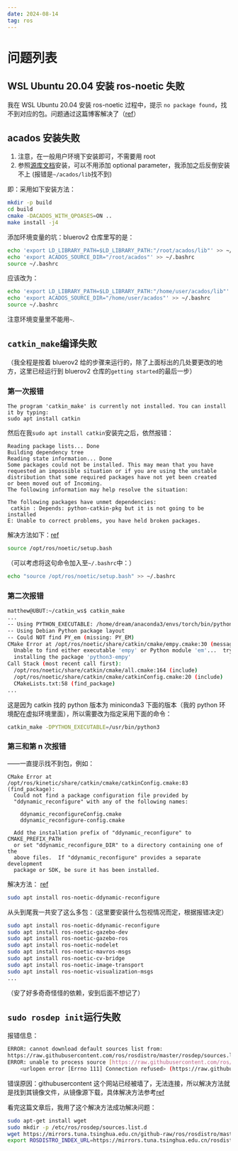```yaml
---
date: 2024-08-14
tag: ros
---
```


# 问题列表

## WSL Ubuntu 20.04 安装 ros-noetic 失败

我在 WSL Ubuntu 20.04 安装 ros-noetic 过程中，提示 `no package found`，找不到对应的包。问题通过这篇博客解决了（[ref](https://blog.csdn.net/LaineGates/article/details/120910628)）

## acados 安装失败

1. 注意，在一般用户环境下安装即可，不需要用 root
2. 参照[源库文档](https://docs.acados.org/installation/#linux-mac)安装，可以不用添加 optional parameter，我添加之后反倒安装不上 (报错是`~/acados/lib`找不到)

即：采用如下安装方法：

```sh
mkdir -p build
cd build
cmake -DACADOS_WITH_QPOASES=ON ..
make install -j4
```

添加环境变量的坑：bluerov2 仓库里写的是：

```sh
echo 'export LD_LIBRARY_PATH=$LD_LIBRARY_PATH:"/root/acados/lib"' >> ~/.bashrc
echo 'export ACADOS_SOURCE_DIR="/root/acados"' >> ~/.bashrc
source ~/.bashrc
```

应该改为：

```sh
echo 'export LD_LIBRARY_PATH=$LD_LIBRARY_PATH:"/home/user/acados/lib"' >> ~/.bashrc
echo 'export ACADOS_SOURCE_DIR="/home/user/acados"' >> ~/.bashrc
source ~/.bashrc
```

注意环境变量里不能用`~`.

## `catkin_make`编译失败

（我全程是按着 bluerov2 给的步骤来运行的，除了上面标出的几处要更改的地方，这里已经运行到 bluerov2 仓库的`getting started`的最后一步）

### 第一次报错

```
The program 'catkin_make' is currently not installed. You can install it by typing:
sudo apt install catkin
```

然后在我`sudo apt install catkin`安装完之后，依然报错：

```
Reading package lists... Done
Building dependency tree
Reading state information... Done
Some packages could not be installed. This may mean that you have
requested an impossible situation or if you are using the unstable
distribution that some required packages have not yet been created
or been moved out of Incoming.
The following information may help resolve the situation:

The following packages have unmet dependencies:
 catkin : Depends: python-catkin-pkg but it is not going to be installed
E: Unable to correct problems, you have held broken packages.
```

解决方法如下：[ref](https://answers.ros.org/question/258444/sudo-apt-install-catkin-not-working/)

```sh
source /opt/ros/noetic/setup.bash
```

（可以考虑将这句命令加入至`~/.bashrc`中：）

```sh
echo "source /opt/ros/noetic/setup.bash" >> ~/.bashrc
```

### 第二次报错

```sh
matthew@UBUT:~/catkin_ws$ catkin_make
...
-- Using PYTHON_EXECUTABLE: /home/dream/anaconda3/envs/torch/bin/python3
-- Using Debian Python package layout
-- Could NOT find PY_em (missing: PY_EM)
CMake Error at /opt/ros/noetic/share/catkin/cmake/empy.cmake:30 (message):
  Unable to find either executable 'empy' or Python module 'em'...  try
  installing the package 'python3-empy'
Call Stack (most recent call first):
  /opt/ros/noetic/share/catkin/cmake/all.cmake:164 (include)
  /opt/ros/noetic/share/catkin/cmake/catkinConfig.cmake:20 (include)
  CMakeLists.txt:58 (find_package)
...

```

这是因为 catkin 找的 python 版本为 miniconda3 下面的版本（我的 python 环境配在虚拟环境里面），所以需要改为指定采用下面的命令：

```sh
catkin_make -DPYTHON_EXECUTABLE=/usr/bin/python3
```

### 第三和第 n 次报错

——一直提示找不到包，例如：

```
CMake Error at /opt/ros/kinetic/share/catkin/cmake/catkinConfig.cmake:83 (find_package):
  Could not find a package configuration file provided by
  "ddynamic_reconfigure" with any of the following names:

    ddynamic_reconfigureConfig.cmake
    ddynamic_reconfigure-config.cmake

  Add the installation prefix of "ddynamic_reconfigure" to CMAKE_PREFIX_PATH
  or set "ddynamic_reconfigure_DIR" to a directory containing one of the
  above files.  If "ddynamic_reconfigure" provides a separate development
  package or SDK, be sure it has been installed.
```

解决方法： [ref](https://github.com/IntelRealSense/realsense-ros/issues/980)

```sh
sudo apt install ros-noetic-ddynamic-reconfigure
```

从头到尾我一共安了这么多包：（这里要安装什么包视情况而定，根据报错决定）

```sh
sudo apt install ros-noetic-ddynamic-reconfigure
sudo apt install ros-noetic-gazebo-dev
sudo apt install ros-noetic-gazebo-ros
sudo apt install ros-noetic-nodelet
sudo apt install ros-noetic-mavros-msgs
sudo apt install ros-noetic-cv-bridge
sudo apt install ros-noetic-image-transport
sudo apt install ros-noetic-visualization-msgs
...
```

（安了好多奇奇怪怪的依赖，安到后面不想记了）

## `sudo rosdep init`运行失败

报错信息：

```sh
ERROR: cannot download default sources list from:
https://raw.githubusercontent.com/ros/rosdistro/master/rosdep/sources.list.d/20-default.list
ERROR: unable to process source [https://raw.githubusercontent.com/ros/rosdistro/master/rosdep/osx-homebrew.yaml]:
    <urlopen error [Errno 111] Connection refused> (https://raw.githubusercontent.com/ros/rosdistro/master/rosdep/osx-homebrew.yaml)
```

错误原因：githubusercontent 这个网站已经被墙了，无法连接，所以解决方法就是找到其镜像文件，从镜像源下载，具体解决方法参考[ref](https://blog.csdn.net/XCCCCZ/article/details/131756867)

看完这篇文章后，我用了这个解决方法成功解决问题：

```sh
sudo apt-get install wget
sudo mkdir -p /etc/ros/rosdep/sources.list.d
wget https://mirrors.tuna.tsinghua.edu.cn/github-raw/ros/rosdistro/master/rosdep/sources.list.d/20-default.list -O /etc/ros/rosdep/sources.list.d/20-default.list
export ROSDISTRO_INDEX_URL=https://mirrors.tuna.tsinghua.edu.cn/rosdistro/index-v4.yaml && rosdep update
```
